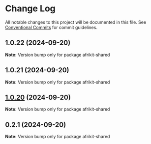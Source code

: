 # Change Log

All notable changes to this project will be documented in this file.
See [Conventional Commits](https://conventionalcommits.org) for commit guidelines.

## 1.0.22 (2024-09-20)

**Note:** Version bump only for package afrikit-shared

## 1.0.21 (2024-09-20)

**Note:** Version bump only for package afrikit-shared

## [1.0.20](https://github.com/AfrinvestOptimus/afrikit/compare/afrikit-shared@0.2.1...afrikit-shared@1.0.20) (2024-09-20)

**Note:** Version bump only for package afrikit-shared

## 0.2.1 (2024-09-20)

**Note:** Version bump only for package afrikit-shared
